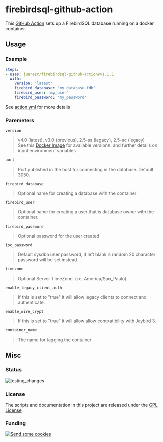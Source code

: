 # firebirdsql-github-action

This [GitHub Action](https://github.com/features/actions) sets up a FirebirdSQL database running on a docker container.

## Usage

### Example

```yaml
steps:
- uses: juarezr/firebirdsql-github-action@v1.1.1
  with:
    version: 'latest'
    firebird_database: 'my_database.fdb'
    firebird_user: 'my_user'
    firebird_password: 'my_password'
```

See [action.yml](action.yml) for more details

### Paremeters

`version`
> v4.0 (latest), v3.0 (previous), 2.5-ss (legacy), 2.5-sc (legacy)<br/>
> See this [Docker Image](https://hub.docker.com/r/jacobalberty/firebird) for available versions.
  and further details on input environment variables

`port`
> Port published in the host for connecting in the database. Default 3050.

`firebird_database`
> Optional name for creating a database with the container

`firebird_user`
> Optional name for creating a user that is database owner with the container.

`firebird_password`
> Optional password for the user created

`isc_password`
> Default sysdba user password, if left blank a random 20 character password will be set instead.

`timezone`
> Optional Server TimeZone. (i.e. America/Sao_Paulo)

`enable_legacy_client_auth`
> If this is set to "true" it will allow legacy clients to connect and authenticate.

`enable_wire_crypt`
> If this is set to "true" it will allow allow compatibility with Jaybird 3.

`container_name`
> The name for tagging the container

## Misc

### Status

![testing_changes](https://github.com/juarezr/firebirdsql-github-action/workflows/testing_changes/badge.svg)

### License

The scripts and documentation in this project are released under the [GPL License](LICENSE)

### Funding

[<img alt="Send some cookies" src="http://img.shields.io/liberapay/receives/juarezr.svg?label=Send%20some%20cookies&logo=liberapay">](https://liberapay.com/juarezr/donate)
